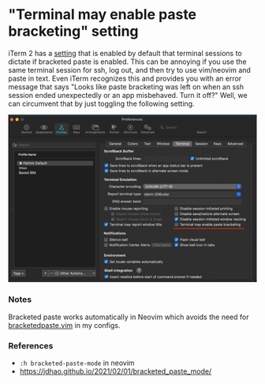 # "Terminal may enable paste bracketing" setting

iTerm 2 has a [setting](https://iterm2.com/documentation-preferences-profiles-terminal.html) that is enabled by default that terminal sessions to dictate if bracketed paste is enabled. This can be annoying if you use the same terminal session for ssh, log out, and then try to use vim/neovim and paste in text. Even iTerm recognizes this and provides you with an error message that says "Looks like paste bracketing was left on when an ssh session ended unexpectedly or an app misbehaved. Turn it off?" Well, we can circumvent that by just toggling the following setting.

![](../.github/images/iterm/terminal-may-enable-paste-bracketining.png)

### Notes
Bracketed paste works automatically in Neovim which avoids the need for [bracketedpaste.vim](https://github.com/mr-mustash/dotfiles/blob/e68bf1a4dc2c5b0a8314b80a9a2de7cf29f7e471/tilde/.config/nvim/plugin/bracketedpaste.vim) in my configs.

### References
* `:h bracketed-paste-mode` in neovim
* https://jdhao.github.io/2021/02/01/bracketed_paste_mode/
